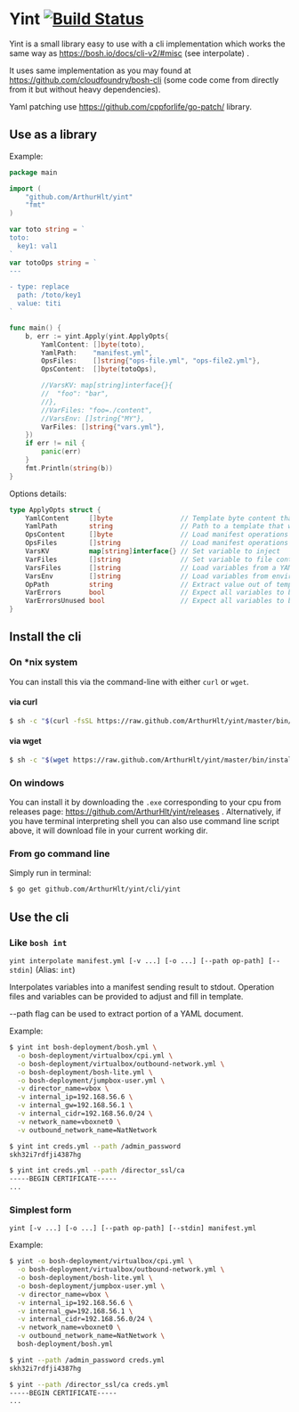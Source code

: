 # Yint [![Build Status](https://travis-ci.org/ArthurHlt/yint.svg?branch=master)](https://travis-ci.org/ArthurHlt/yint)

Yint is a small library easy to use with a cli implementation which works the same way as https://bosh.io/docs/cli-v2/#misc (see interpolate) .

It uses same implementation as you may found at https://github.com/cloudfoundry/bosh-cli (some code come from directly from 
it but without heavy dependencies).

Yaml patching use https://github.com/cppforlife/go-patch/ library.


## Use as a library

Example:

```go
package main

import (
	"github.com/ArthurHlt/yint"
	"fmt"
)

var toto string = `
toto:
  key1: val1
`
var totoOps string = `
---

- type: replace
  path: /toto/key1
  value: titi
`

func main() {
	b, err := yint.Apply(yint.ApplyOpts{
		YamlContent: []byte(toto),
		YamlPath:    "manifest.yml",
		OpsFiles:    []string{"ops-file.yml", "ops-file2.yml"},
		OpsContent:  []byte(totoOps),

		//VarsKV: map[string]interface{}{
		//	"foo": "bar",
		//},
		//VarFiles: "foo=./content",
		//VarsEnv: []string{"MY"},
		VarFiles: []string{"vars.yml"},
	})
	if err != nil {
		panic(err)
	}
	fmt.Println(string(b))
}
```

Options details:

```go
type ApplyOpts struct {
	YamlContent     []byte                 // Template byte content that will be interpolated (will be append to YamlPath if exists)
	YamlPath        string                 // Path to a template that will be interpolated (will be append to YamlContent if not empty)
	OpsContent      []byte                 // Load manifest operations from byte content (will be append with loaded OpsFiles if exists)
	OpsFiles        []string               // Load manifest operations from one or more YAML file(s) (will be append with loaded OpsContent if exists)
	VarsKV          map[string]interface{} // Set variable to inject
	VarFiles        []string               // Set variable to file contents
	VarsFiles       []string               // Load variables from a YAML file
	VarsEnv         []string               // Load variables from environment variables (e.g.: 'MY' to load MY_var=value)
	OpPath          string                 // Extract value out of template (e.g.: /private_key)
	VarErrors       bool                   // Expect all variables to be found, otherwise error
	VarErrorsUnused bool                   // Expect all variables to be used, otherwise error
}
```

## Install the cli


### On *nix system

You can install this via the command-line with either `curl` or `wget`.

#### via curl

```bash
$ sh -c "$(curl -fsSL https://raw.github.com/ArthurHlt/yint/master/bin/install.sh)"
```

#### via wget

```bash
$ sh -c "$(wget https://raw.github.com/ArthurHlt/yint/master/bin/install.sh -O -)"
```

### On windows

You can install it by downloading the `.exe` corresponding to your cpu from releases page: https://github.com/ArthurHlt/yint/releases .
Alternatively, if you have terminal interpreting shell you can also use command line script above, it will download file in your current working dir.

### From go command line

Simply run in terminal:

```bash
$ go get github.com/ArthurHlt/yint/cli/yint
```

## Use the cli

### Like `bosh int`

`yint interpolate manifest.yml [-v ...] [-o ...] [--path op-path] [--stdin]` (Alias: `int`)

Interpolates variables into a manifest sending result to stdout. Operation files and variables can be provided to adjust and fill in template.

--path flag can be used to extract portion of a YAML document.

Example:
```bash
$ yint int bosh-deployment/bosh.yml \
  -o bosh-deployment/virtualbox/cpi.yml \
  -o bosh-deployment/virtualbox/outbound-network.yml \
  -o bosh-deployment/bosh-lite.yml \
  -o bosh-deployment/jumpbox-user.yml \
  -v director_name=vbox \
  -v internal_ip=192.168.56.6 \
  -v internal_gw=192.168.56.1 \
  -v internal_cidr=192.168.56.0/24 \
  -v network_name=vboxnet0 \
  -v outbound_network_name=NatNetwork

$ yint int creds.yml --path /admin_password
skh32i7rdfji4387hg

$ yint int creds.yml --path /director_ssl/ca
-----BEGIN CERTIFICATE-----
...
```

### Simplest form

`yint [-v ...] [-o ...] [--path op-path] [--stdin] manifest.yml`

Example:
```bash
$ yint -o bosh-deployment/virtualbox/cpi.yml \
  -o bosh-deployment/virtualbox/outbound-network.yml \
  -o bosh-deployment/bosh-lite.yml \
  -o bosh-deployment/jumpbox-user.yml \
  -v director_name=vbox \
  -v internal_ip=192.168.56.6 \
  -v internal_gw=192.168.56.1 \
  -v internal_cidr=192.168.56.0/24 \
  -v network_name=vboxnet0 \
  -v outbound_network_name=NatNetwork \
  bosh-deployment/bosh.yml

$ yint --path /admin_password creds.yml
skh32i7rdfji4387hg

$ yint --path /director_ssl/ca creds.yml
-----BEGIN CERTIFICATE-----
...
```


